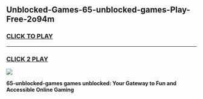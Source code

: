 
## Unblocked-Games-65-unblocked-games-Play-Free-2o94m
<h3>
<a href="https://premium76.site?title=65-unblocked-games&ref=17A">CLICK TO PLAY</a></h3>
<hr>

<h3>
<a href="https://premium76.site?title=65-unblocked-games&ref=17A">CLICK 2 PLAY</a>
  
</h3>

<a href="https://premium76.site?title=65-unblocked-games&ref=17A"><img src="https://clearcache.store/games.png"></a>


**65-unblocked-games games unblocked: Your Gateway to Fun and Accessible Online Gaming**
